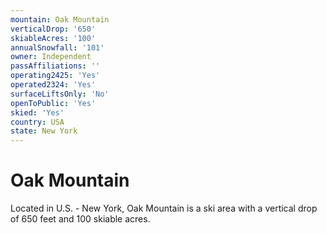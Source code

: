 ```yaml
---
mountain: Oak Mountain
verticalDrop: '650'
skiableAcres: '100'
annualSnowfall: '101'
owner: Independent
passAffiliations: ''
operating2425: 'Yes'
operated2324: 'Yes'
surfaceLiftsOnly: 'No'
openToPublic: 'Yes'
skied: 'Yes'
country: USA
state: New York
---
```


# Oak Mountain

Located in U.S. - New York, Oak Mountain is a ski area with a vertical drop of 650 feet and 100 skiable acres.
